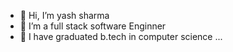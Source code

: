 - 👋 Hi, I’m yash sharma
- 👀 I’m a full stack software Enginner
- 🌱 I have graduated b.tech in computer science 
...

<!---
yash0632/yash0632 is a ✨ special ✨ repository because its `README.md` (this file) appears on your GitHub profile.
You can click the Preview link to take a look at your changes.
--->
